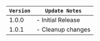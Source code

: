 | `Version` | `Update Notes`    |
|-----------|-------------------|
| 1.0.0     | - Initial Release |
| 1.0.1     | - Cleanup changes |
